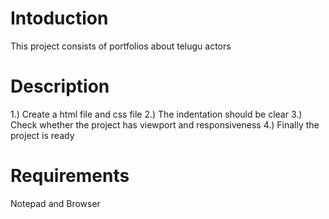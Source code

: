 # Intoduction
This project consists of portfolios about telugu actors
# Description
1.) Create a html file and css file
2.) The indentation should be clear
3.) Check whether the project has viewport and responsiveness
4.) Finally the project is ready
# Requirements
Notepad and Browser
